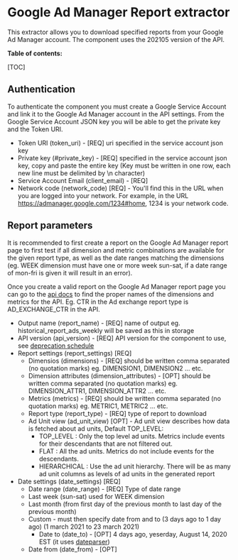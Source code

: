 # Google Ad Manager Report extractor

This extractor allows you to download specified reports from your Google Ad Manager account. The component uses the 202105 version of the API.

**Table of contents:**  
  
[TOC]

## Authentication
To authenticate the component you must create a Google Service Account and link it to the Google Ad Manager account in the API settings.
From the Google Service Account JSON key you will be able to get the private key and the Token URI.
   
- Token URI (token_uri) - [REQ] uri specified in the service account json key
- Private key (#private_key) - [REQ] specified in the service account json key, copy and paste the entire key (Key must be written in one row, each new line must be delimited by \n character) 
- Service Account Email (client_email) - [REQ]
- Network code (network_code) [REQ] - You'll find this in the URL when you are logged into your network. For example, in the URL https://admanager.google.com/1234#home, 1234 is your network code.

## Report parameters
It is recommended to first create a report on the Google Ad Manager report page to first
test if all dimension and metric combinations are available for the given report type, as
well as the date ranges matching the dimensions (eg. WEEK dimension must have one or more week sun-sat, 
if a date range of mon-fri is given it will result in an error).

Once you create a valid report on the Google Ad Manager report page you can go to the 
[api docs](https://developers.google.com/ad-manager/api/reference/v202105/ReportService.ReportQuery#dimensions)
to find the proper names of the dimensions and metrics for the API.
Eg. CTR in the Ad exchange report type is AD_EXCHANGE_CTR in the API. 

- Output name (report_name) - [REQ] name of output eg. historical_report_ads_weekly will be saved as this in storage
- API version (api_version) - [REQ] API version for the component to use, see [deprecation schedule](https://developers.google.com/ad-manager/api/deprecation)
- Report settings (report_settings) [REQ]
  - Dimensios (dimensions) - [REQ] should be written comma separated (no quotation marks) eg. DIMENSION1, DIMENSION2 ... etc.
  - Dimension attributes (dimension_attributes) - [OPT] should be written comma separated (no quotation marks) eg. DIMENSION_ATTR1, DIMENSION_ATTR2 ... etc.
  - Metrics (metrics) - [REQ] should be written comma separated (no quotation marks) eg. METRIC1, METRIC2 ... etc.
  - Report type (report_type) - [REQ] type of report to download
  - Ad Unit view (ad_unit_view) [OPT] - Ad unit view describes how data is fetched about ad units, Default TOP_LEVEL: 
    - TOP_LEVEL : Only the top level ad units. Metrics include events for their descendants that are not filtered out.
    - FLAT : All the ad units. Metrics do not include events for the descendants.
    - HIERARCHICAL : Use the ad unit hierarchy. There will be as many ad unit columns as levels of ad units in the generated report
- Date settings (date_settings) [REQ]
  - Date range (date_range) - [REQ] Type of date range
  - Last week (sun-sat) used for WEEK dimension
  - Last month (from first day of the previous month to last day of the previous month)
  - Custom - must then specify date from and to (3 days ago to 1 day ago) (1 march 2021 to 23 march 2021)
    - Date to (date_to) - [OPT] 4 days ago, yeserday, August 14, 2020 EST (it uses [dateparser](https://pypi.org/project/dateparser/))
  - Date from (date_from) - [OPT]